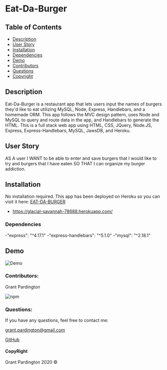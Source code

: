 # Eat-Da-Burger

## Table of Contents

- [Description](#description)
- [User Story](#user-story)
- [Installation](#installation)
- [Dependencies](#dependencies)
- [Demo](#demo)
- [Contributors](#contributors)
- [Questions](#questions)
- [Copyright](#copyright)

## Description

Eat-Da-Burger is a restaurant app that lets users input the names of burgers they'd like to eat utilizing MySQL, Node, Express, Handlebars, and a homemade ORM. This app follows the MVC design pattern, uses Node and MySQL to query and route data in the app, and Handlebars to generate the HTML. This is a full stack web app using HTML, CSS, JQuery, Node.JS, Express, Express-Handlebars, MySQL, JawsDB, and Heroku.

## User Story

AS A user I WANT to be able to enter and save burgers that I would like to try and burgers that I have eaten SO THAT I can organize my burger addiction.

## Installation

No installation required. This app has been deployed on Heroku so you can visit it here: [EAT-DA-BURGER](https://glacial-savannah-78688.herokuapp.com/)
- https://glacial-savannah-78688.herokuapp.com/

### Dependencies

-"express": "^4.17.1"
-"express-handlebars": "^5.1.0"
-"mysql": "^2.18.1"

## Demo

![Demo](public/assets/demo.gif?raw=true)

### Contributors:

Grant Pardington

![npm](https://img.shields.io/static/v1?label=license&message=MIT&color=blue)


### Questions:

If you have any questions, feel free to contact me:
 
[grant.pardington@gmail.com](mailto:grant.pardington@gmail.com)

[GitHub](https://github.com/gpardington) 


#### CopyRight

Grant Pardington 2020 &copy; 